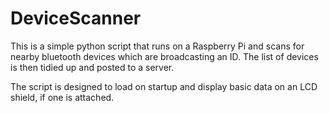 # DeviceScanner

This is a simple python script that runs on a Raspberry Pi and scans for nearby bluetooth devices which are broadcasting an ID. The list of devices is then tidied up and posted to a server.

The script is designed to load on startup and display basic data on an LCD shield, if one is attached.
